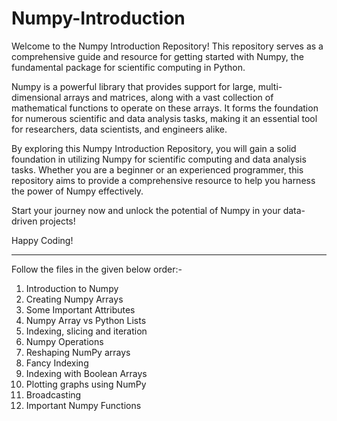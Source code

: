 # Numpy-Introduction
Welcome to the Numpy Introduction Repository! This repository serves as a comprehensive guide and resource for getting started with Numpy, the 
fundamental package for scientific computing in Python.

Numpy is a powerful library that provides support for large, multi-dimensional arrays and matrices, along with a vast collection of mathematical 
functions to operate on these arrays. It forms the foundation for numerous scientific and data analysis tasks, making it an essential tool for 
researchers, data scientists, and engineers alike.

By exploring this Numpy Introduction Repository, you will gain a solid foundation in utilizing Numpy for scientific computing and data analysis 
tasks. Whether you are a beginner or an experienced programmer, this repository aims to provide a comprehensive resource to help you harness the 
power of Numpy effectively.

Start your journey now and unlock the potential of Numpy in your data-driven projects!

Happy Coding!

---------------------------------------------------------------------------------------------------------------------------------------------------

Follow the files in the given below order:-

1. Introduction to Numpy
2. Creating Numpy Arrays
3. Some Important Attributes
4. Numpy Array vs Python Lists
5. Indexing, slicing and iteration
6. Numpy Operations
7. Reshaping NumPy arrays
8. Fancy Indexing
9. Indexing with Boolean Arrays
10. Plotting graphs using NumPy
11. Broadcasting
12. Important Numpy Functions
